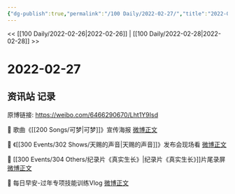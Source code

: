 ```yaml
---
{"dg-publish":true,"permalink":"/100 Daily/2022-02-27/","title":"2022-02-27","created":"2022-12-22T15:32:27.000+08:00","updated":"2023-04-11T14:46:34.000+08:00"}
---
```



<< [[100 Daily/2022-02-26\|2022-02-26]] | [[100 Daily/2022-02-28\|2022-02-28]] >>

# 2022-02-27

## 资讯站 记录

原博链接: https://weibo.com/6466290670/Lht1Y9Isd

💫 歌曲《[[200 Songs/可梦\|可梦]]》宣传海报 [微博正文](https://m.weibo.cn/6466290670/4741559658483645)

💫 《[[300 Events/302 Shows/天赐的声音\|天赐的声音]]》发布会现场看 [微博正文](https://m.weibo.cn/6466290670/4741624502946199)

💫 [[300 Events/304 Others/纪录片《真实生长》\|纪录片《真实生长》]]片尾录屏 [微博正文](https://m.weibo.cn/6466290670/4741630504469711)

💫 每日早安-过年专项技能训练Vlog [微博正文](https://m.weibo.cn/6466290670/4741402028937496)
